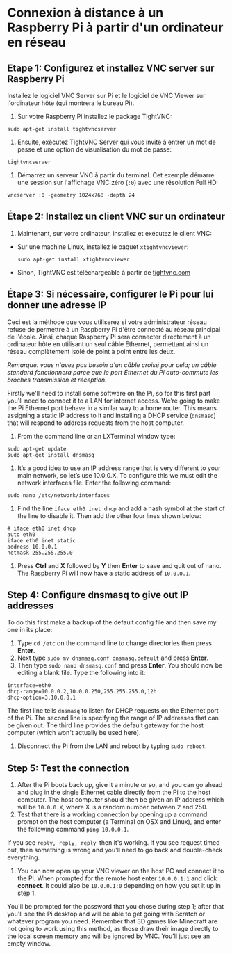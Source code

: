 # Connexion à distance à un Raspberry Pi à partir d'un ordinateur en réseau

## Etape 1: Configurez et installez VNC server sur Raspberry Pi

Installez le logiciel VNC Server sur Pi et le logiciel de VNC Viewer sur l'ordinateur hôte (qui montrera le bureau Pi).

1. Sur votre Raspberry Pi installez le package TightVNC:

  ```
  sudo apt-get install tightvncserver
  ```
1. Ensuite, exécutez TightVNC Server qui vous invite à entrer un mot de passe et une option de visualisation du mot de passe:

  ```
  tightvncserver
  ```

1. Démarrez un serveur VNC à partir du terminal. Cet exemple démarre une session sur l'affichage VNC zéro (```:0```) avec une résolution Full HD:

  ```
  vncserver :0 -geometry 1024x768 -depth 24
  ```

## Étape 2: Installez un client VNC sur un ordinateur

1. Maintenant, sur votre ordinateur, installez et exécutez le client VNC:

  - Sur une machine Linux, installez le paquet `xtightvncviewer`:

    `sudo apt-get install xtightvncviewer`

  - Sinon, TightVNC est téléchargeable à partir de [tightvnc.com](http://www.tightvnc.com/download.php)



## Étape 3: Si nécessaire, configurer le Pi pour lui donner une adresse IP

Ceci est la méthode que vous utiliserez si votre administrateur réseau refuse de permettre à un Raspberry Pi d'être connecté au réseau principal de l'école. Ainsi, chaque Raspberry Pi sera connecter directement à un ordinateur hôte en utilisant un seul câble Ethernet, permettant ainsi un réseau complètement isolé de point à point entre les deux. 

*Remarque: vous n'avez pas besoin d'un câble croisé pour cela; un câble standard fonctionnera parce que le port Ethernet du Pi auto-commute les broches transmission et réception.*

Firstly we'll need to install some software on the Pi, so for this first part you'll need to connect it to a LAN for internet access. We’re going to make the Pi Ethernet port behave in a similar way to a home router. This means assigning a static IP address to it and installing a DHCP service (`dnsmasq`) that will respond to address requests from the host computer. 

1. From the command line or an LXTerminal window type:

  ```
  sudo apt-get update
  sudo apt-get install dnsmasq
  ```
  
1. It’s a good idea to use an IP address range that is very different to your main network, so let’s use 10.0.0.X. To configure this we must edit the network interfaces file. Enter the following command:

  ```
  sudo nano /etc/network/interfaces
  ```
1. Find the line `iface eth0 inet dhcp` and add a hash symbol at the start of the line to disable it. Then add the other four lines shown below:

  ```
  # iface eth0 inet dhcp
  auto eth0
  iface eth0 inet static
  address 10.0.0.1
  netmask 255.255.255.0
  ```
  
1. Press **Ctrl** and **X** followed by **Y** then **Enter** to save and quit out of nano. The Raspberry Pi will now have a static address of `10.0.0.1`.

## Step 4: Configure **dnsmasq** to give out IP addresses

To do this first make a backup of the default config file and then save my one in its place:

1. Type `cd /etc` on the command line to change directories then press **Enter**. 
1. Next type `sudo mv dnsmasq.conf dnsmasq.default` and press **Enter**.
1. Then type `sudo nano dnsmasq.conf` and press **Enter**. You should now be editing a blank file. Type the following into it:

  ```
  interface=eth0
  dhcp-range=10.0.0.2,10.0.0.250,255.255.255.0,12h
  dhcp-option=3,10.0.0.1
  ```
  The first line tells `dnsmasq` to listen for DHCP requests on the Ethernet port of the Pi. The second line is specifying the range of IP addresses that can be given out. The third line provides the default gateway for the host computer (which won't actually be used here).

1. Disconnect the Pi from the LAN and reboot by typing `sudo reboot`.

## Step 5: Test the connection

1. After the Pi boots back up, give it a minute or so, and you can go ahead and plug in the single Ethernet cable directly from the Pi to the host computer. The host computer should then be given an IP address which will be `10.0.0.X`, where X is a random number between 2 and 250.
1. Test that there is a working connection by opening up a command prompt on the host computer (a Terminal on OSX and Linux), and enter the following command `ping 10.0.0.1`.

  If you see `reply, reply, reply `then it's working. If you see request timed out, then something is wrong and you'll need to go back and double-check everything.

1. You can now open up your VNC viewer on the host PC and connect it to the Pi. When prompted for the remote host enter   `10.0.0.1:1` and click **connect**. It could also be `10.0.0.1:0` depending on how you set it up in step 1.

  You'll be prompted for the password that you chose during step 1; after that you'll see the Pi desktop and will be able to get going with Scratch or whatever program you need. Remember that 3D games like Minecraft are not going to work using this method, as those draw their image directly to the local screen memory and will be ignored by VNC. You'll just see an empty window.
